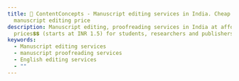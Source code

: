 ```yaml
---
title: 👀 ContentConcepts - Manuscript editing services in India. Cheap and best
  manuscript editing price
description: Manuscript editing, proofreading services in India at affordable
  prices💲💲 (starts at INR 1.5) for students, researchers and publishers.
keywords:
  - Manuscript editing services
  - manuscript proofreading services
  - English editing services
  - ""
---
```

